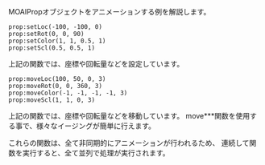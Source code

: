 MOAIPropオブジェクトをアニメーションする例を解説します。

	prop:setLoc(-100, -100, 0)
	prop:setRot(0, 0, 90)
	prop:setColor(1, 1, 0.5, 1)
	prop:setScl(0.5, 0.5, 1)

上記の関数では、座標や回転量などを設定しています。

	prop:moveLoc(100, 50, 0, 3)
	prop:moveRot(0, 0, 360, 3)
	prop:moveColor(-1, -1, -1, -1, 3)
	prop:moveScl(1, 1, 0, 3)

上記の関数では、座標や回転量などを移動しています。
move***関数を使用する事で、様々なイージングが簡単に行えます。

これらの関数は、全て非同期的にアニメーションが行われるため、
連続して関数を実行すると、全て並列で処理が実行されます。


